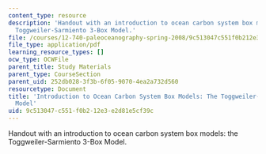 ```yaml
---
content_type: resource
description: 'Handout with an introduction to ocean carbon system box models: the
  Toggweiler-Sarmiento 3-Box Model.'
file: /courses/12-740-paleoceanography-spring-2008/9c513047c551f0b212e3e2d81e5cf39c_3_box_model.pdf
file_type: application/pdf
learning_resource_types: []
ocw_type: OCWFile
parent_title: Study Materials
parent_type: CourseSection
parent_uid: 252db028-3f3b-6f05-9070-4ea2a732d560
resourcetype: Document
title: 'Introduction to Ocean Carbon System Box Models: The Toggweiler-Sarmiento 3-Box
  Model'
uid: 9c513047-c551-f0b2-12e3-e2d81e5cf39c
---
```

Handout with an introduction to ocean carbon system box models: the Toggweiler-Sarmiento 3-Box Model.

